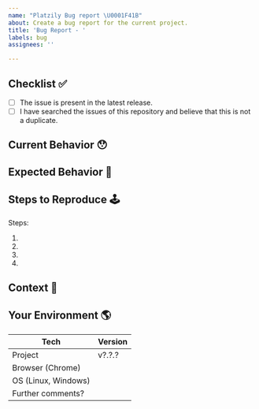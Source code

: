 ```yaml
---
name: "Platzily Bug report \U0001F41B"
about: Create a bug report for the current project.
title: 'Bug Report - '
labels: bug
assignees: ''

---
```


<!-- Provide a general summary of the issue in the Title above -->

## Checklist ✅

<!--
  Thank you very much for contributing to the project by creating an issue!
  To avoid duplicate issues we ask you to check off the following list.
-->

<!-- Checked checkbox should look like this: [x] -->

- [ ] The issue is present in the latest release.
- [ ] I have searched the issues of this repository and believe that this is not a duplicate.

## Current Behavior 😯

<!-- Describe what happens instead of the expected behavior. -->

## Expected Behavior 🤔

<!-- Describe what should happen. -->

## Steps to Reproduce 🕹

<!-- Enumerate the steps in the app to reproduce the issue -->

Steps:

1.
2.
3.
4.

## Context 🔦

<!--
  What are you trying to accomplish? How has this issue affected you?
  Providing context helps us come up with a solution that is most useful in the real world.
-->

## Your Environment 🌎

<!-- Include as many relevant details about the environment with which you experienced the bug. -->

| Tech                 | Version |
| -------------------- | ------- |
| Project         | v?.?.?  |
| Browser (Chrome)     |         |
| OS (Linux, Windows)  |         |
| Further comments?    |         |
